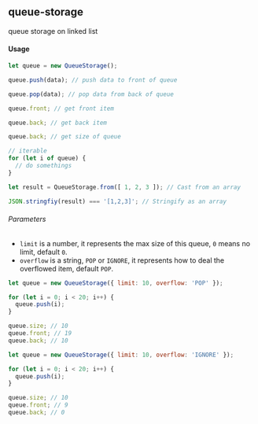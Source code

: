 ## queue-storage

queue storage on linked list

#### Usage

```js
let queue = new QueueStorage();

queue.push(data); // push data to front of queue

queue.pop(data); // pop data from back of queue

queue.front; // get front item

queue.back; // get back item

queue.back; // get size of queue

// iterable
for (let i of queue) {
  // do somethings
}

let result = QueueStorage.from([ 1, 2, 3 ]); // Cast from an array

JSON.stringfiy(result) === '[1,2,3]'; // Stringify as an array
```

###### Parameters

* `limit` is a number, it represents the max size of this queue, `0` means no limit, default `0`.
* `overflow` is a string, `POP` or `IGNORE`, it represents how to deal the overflowed item, default `POP`.

```js
let queue = new QueueStorage({ limit: 10, overflow: 'POP' });

for (let i = 0; i < 20; i++) {
  queue.push(i);
}

queue.size; // 10
queue.front; // 19
queue.back; // 10
```

```js
let queue = new QueueStorage({ limit: 10, overflow: 'IGNORE' });

for (let i = 0; i < 20; i++) {
  queue.push(i);
}

queue.size; // 10
queue.front; // 9
queue.back; // 0
```
